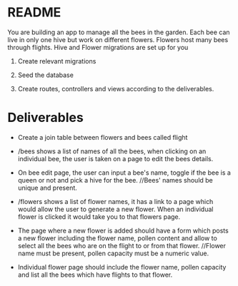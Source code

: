 # README

You are building an app to manage all the bees in the garden. Each bee can live in only one hive but work on different flowers. Flowers host many bees through flights. Hive and Flower migrations are set up for you

1. Create relevant migrations

2. Seed the database

3. Create routes, controllers and views according to the deliverables.

# Deliverables

* Create a join table between flowers and bees called flight

* /bees shows a list of names of all the bees, when clicking on an individual bee, the user is taken on a page to edit the bees details.

* On bee edit page, the user can input a bee's name, toggle if the bee is a queen or not and pick a hive for the bee. //Bees' names should be unique and present.

* /flowers shows a list of flower names, it has a link to a page which would allow the user to generate a new flower. When an individual flower is clicked it would take you to that flowers page.

* The page where a new flower is added should have a form which posts a new flower including the flower name, pollen content and allow to select all the bees who are on the flight to or from that flower. //Flower name must be present, pollen capacity must be a numeric value.

* Individual flower page should include the flower name, pollen capacity and list all the bees which have flights to that flower.
